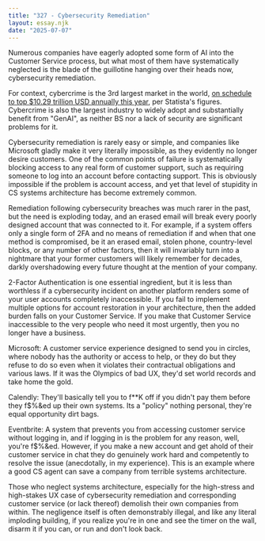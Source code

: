 ```yaml
---
title: "327 - Cybersecurity Remediation"
layout: essay.njk
date: "2025-07-07"
---
```


Numerous companies have eagerly adopted some form of AI into the Customer Service process, but what most of them have systematically neglected is the blade of the guillotine hanging over their heads now, cybersecurity remediation.

For context, cybercrime is the 3rd largest market in the world, [on schedule to top $10.29 trillion USD annually this year](https://www.statista.com/topics/13546/cybercrime-worldwide/#topicOverview), per Statista's figures. Cybercrime is also the largest industry to widely adopt and substantially benefit from "GenAI", as neither BS nor a lack of security are significant problems for it.

Cybersecurity remediation is rarely easy or simple, and companies like Microsoft gladly make it very literally impossible, as they evidently no longer desire customers. One of the common points of failure is systematically blocking access to any real form of customer support, such as requiring someone to log into an account before contacting support. This is obviously impossible if the problem is account access, and yet that level of stupidity in CS systems architecture has become extremely common.

Remediation following cybersecurity breaches was much rarer in the past, but the need is exploding today, and an erased email will break every poorly designed account that was connected to it. For example, if a system offers only a single form of 2FA and no means of remediation if and when that one method is compromised, be it an erased email, stolen phone, country-level blocks, or any number of other factors, then it will invariably turn into a nightmare that your former customers will likely remember for decades, darkly overshadowing every future thought at the mention of your company.

2-Factor Authentication is one essential ingredient, but it is less than worthless if a cybersecurity incident on another platform renders some of your user accounts completely inaccessible. If you fail to implement multiple options for account restoration in your architecture, then the added burden falls on your Customer Service. If you make that Customer Service inaccessible to the very people who need it most urgently, then you no longer have a business.

Microsoft: A customer service experience designed to send you in circles, where nobody has the authority or access to help, or they do but they refuse to do so even when it violates their contractual obligations and various laws. If it was the Olympics of bad UX, they'd set world records and take home the gold. 

Calendly: They'll basically tell you to f**K off if you didn't pay them before they f$%&ed up their own systems. Its a "policy" nothing personal, they're equal opportunity dirt bags. 

Eventbrite: A system that prevents you from accessing customer service without logging in, and if logging in is the problem for any reason, well, you're f$%&ed. However, if you make a new account and get ahold of their customer service in chat they do genuinely work hard and competently to resolve the issue (anecdotally, in my experience). This is an example where a good CS agent can save a company from terrible systems architecture.

Those who neglect systems architecture, especially for the high-stress and high-stakes UX case of cybersecurity remediation and corresponding customer service (or lack thereof) demolish their own companies from within. The negligence itself is often demonstrably illegal, and like any literal imploding building, if you realize you're in one and see the timer on the wall, disarm it if you can, or run and don't look back.